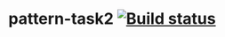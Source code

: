 # pattern-task2 [![Build status](https://ci.appveyor.com/api/projects/status/rp5ss6qojku3s882/branch/master?svg=true)](https://ci.appveyor.com/project/AlexGeorgiadi/pattern-task2/branch/master)
